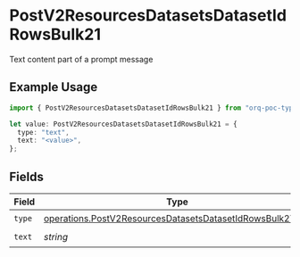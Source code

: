 # PostV2ResourcesDatasetsDatasetIdRowsBulk21

Text content part of a prompt message

## Example Usage

```typescript
import { PostV2ResourcesDatasetsDatasetIdRowsBulk21 } from "orq-poc-typescript/models/operations";

let value: PostV2ResourcesDatasetsDatasetIdRowsBulk21 = {
  type: "text",
  text: "<value>",
};
```

## Fields

| Field                                                                                                                                | Type                                                                                                                                 | Required                                                                                                                             | Description                                                                                                                          |
| ------------------------------------------------------------------------------------------------------------------------------------ | ------------------------------------------------------------------------------------------------------------------------------------ | ------------------------------------------------------------------------------------------------------------------------------------ | ------------------------------------------------------------------------------------------------------------------------------------ |
| `type`                                                                                                                               | [operations.PostV2ResourcesDatasetsDatasetIdRowsBulk2Type](../../models/operations/postv2resourcesdatasetsdatasetidrowsbulk2type.md) | :heavy_check_mark:                                                                                                                   | N/A                                                                                                                                  |
| `text`                                                                                                                               | *string*                                                                                                                             | :heavy_check_mark:                                                                                                                   | N/A                                                                                                                                  |